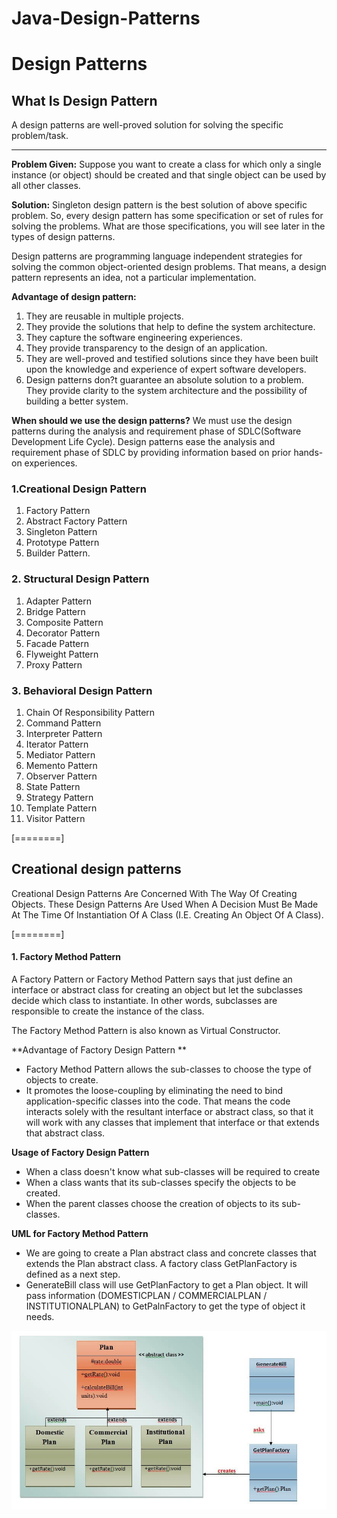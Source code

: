 # Java-Design-Patterns
# Design Patterns

## What Is Design Pattern

A design patterns are well-proved solution for solving the specific problem/task.

------------

**Problem Given:**
Suppose you want to create a class for which only a single instance (or object) should be created and that single object can be used by all other classes.

**Solution:**
Singleton design pattern is the best solution of above specific problem. So, every design pattern has some specification or set of rules for solving the problems. What are those specifications, you will see later in the types of design patterns.

Design patterns are programming language independent strategies for solving the common object-oriented design problems. That means, a design pattern represents an idea, not a particular implementation.

**Advantage of design pattern:**
1. They are reusable in multiple projects.
2. They provide the solutions that help to define the system architecture.
3. They capture the software engineering experiences.
4. They provide transparency to the design of an application.
5. They are well-proved and testified solutions since they have been built upon the knowledge and experience of expert software developers.
6. Design patterns don?t guarantee an absolute solution to a problem. They provide clarity to the system architecture and the possibility of building a better system.

**When should we use the design patterns?**
We must use the design patterns during the analysis and requirement phase of SDLC(Software Development Life Cycle).
Design patterns ease the analysis and requirement phase of SDLC by providing information based on prior hands-on experiences.

### 1.Creational Design Pattern
1. Factory Pattern
2. Abstract Factory Pattern
3. Singleton Pattern
4. Prototype Pattern
5. Builder Pattern.

### 2. Structural Design Pattern
1. Adapter Pattern
2. Bridge Pattern
3. Composite Pattern
4. Decorator Pattern
5. Facade Pattern
6. Flyweight Pattern
7. Proxy Pattern

### 3. Behavioral Design Pattern
1. Chain Of Responsibility Pattern
2. Command Pattern
3. Interpreter Pattern
4. Iterator Pattern
5. Mediator Pattern
6. Memento Pattern
7. Observer Pattern
8. State Pattern
9. Strategy Pattern
10. Template Pattern
11. Visitor Pattern


[========]
## Creational design patterns
Creational Design Patterns Are Concerned With The Way Of Creating Objects. These Design Patterns Are Used When A Decision Must Be Made At The Time Of Instantiation Of A Class (I.E. Creating An Object Of A Class).

[========]

#### 1. Factory Method Pattern
A Factory Pattern or Factory Method Pattern says that just define an interface or abstract class for creating an object but let the subclasses decide which class to instantiate. In other words, subclasses are responsible to create the instance of the class.

The Factory Method Pattern is also known as Virtual Constructor.

**Advantage of Factory Design Pattern
**
- Factory Method Pattern allows the sub-classes to choose the type of objects to create.
- It promotes the loose-coupling by eliminating the need to bind application-specific classes into the code. That means the code interacts solely with the resultant interface or abstract class, so that it will work with any classes that implement that interface or that extends that abstract class.

**Usage of Factory Design Pattern**
- When a class doesn't know what sub-classes will be required to create
- When a class wants that its sub-classes specify the objects to be created.
- When the parent classes choose the creation of objects to its sub-classes.

**UML for Factory Method Pattern**
- We are going to create a Plan abstract class and concrete classes that extends the Plan abstract class. A factory class GetPlanFactory is defined as a next step.
- GenerateBill class will use GetPlanFactory to get a Plan object. It will pass information (DOMESTICPLAN / COMMERCIALPLAN / INSTITUTIONALPLAN) to GetPalnFactory to get the type of object it needs.

![](images/factory_plan.png)
